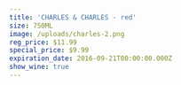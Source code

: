 ```yaml
---
title: 'CHARLES & CHARLES - red'
size: 750ML
image: /uploads/charles-2.png
reg_price: $11.99
special_price: $9.99
expiration_date: 2016-09-21T00:00:00.000Z
show_wine: true
---
```



